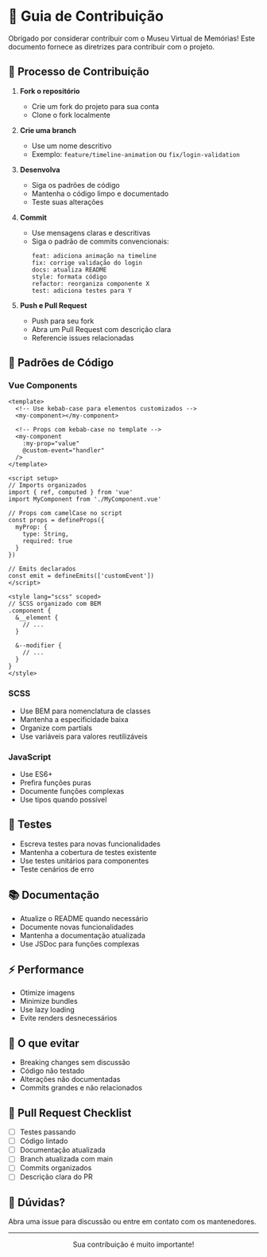 # 🤝 Guia de Contribuição

Obrigado por considerar contribuir com o Museu Virtual de Memórias! Este documento fornece as diretrizes para contribuir com o projeto.

## 📝 Processo de Contribuição

1. **Fork o repositório**
   - Crie um fork do projeto para sua conta
   - Clone o fork localmente

2. **Crie uma branch**
   - Use um nome descritivo
   - Exemplo: `feature/timeline-animation` ou `fix/login-validation`

3. **Desenvolva**
   - Siga os padrões de código
   - Mantenha o código limpo e documentado
   - Teste suas alterações

4. **Commit**
   - Use mensagens claras e descritivas
   - Siga o padrão de commits convencionais:
     ```
     feat: adiciona animação na timeline
     fix: corrige validação do login
     docs: atualiza README
     style: formata código
     refactor: reorganiza componente X
     test: adiciona testes para Y
     ```

5. **Push e Pull Request**
   - Push para seu fork
   - Abra um Pull Request com descrição clara
   - Referencie issues relacionadas

## 🎨 Padrões de Código

### Vue Components
```vue
<template>
  <!-- Use kebab-case para elementos customizados -->
  <my-component></my-component>
  
  <!-- Props com kebab-case no template -->
  <my-component
    :my-prop="value"
    @custom-event="handler"
  />
</template>

<script setup>
// Imports organizados
import { ref, computed } from 'vue'
import MyComponent from './MyComponent.vue'

// Props com camelCase no script
const props = defineProps({
  myProp: {
    type: String,
    required: true
  }
})

// Emits declarados
const emit = defineEmits(['customEvent'])
</script>

<style lang="scss" scoped>
// SCSS organizado com BEM
.component {
  &__element {
    // ...
  }

  &--modifier {
    // ...
  }
}
</style>
```

### SCSS
- Use BEM para nomenclatura de classes
- Mantenha a especificidade baixa
- Organize com partials
- Use variáveis para valores reutilizáveis

### JavaScript
- Use ES6+
- Prefira funções puras
- Documente funções complexas
- Use tipos quando possível

## 🧪 Testes

- Escreva testes para novas funcionalidades
- Mantenha a cobertura de testes existente
- Use testes unitários para componentes
- Teste cenários de erro

## 📚 Documentação

- Atualize o README quando necessário
- Documente novas funcionalidades
- Mantenha a documentação atualizada
- Use JSDoc para funções complexas

## ⚡ Performance

- Otimize imagens
- Minimize bundles
- Use lazy loading
- Evite renders desnecessários

## 🚫 O que evitar

- Breaking changes sem discussão
- Código não testado
- Alterações não documentadas
- Commits grandes e não relacionados

## 📝 Pull Request Checklist

- [ ] Testes passando
- [ ] Código lintado
- [ ] Documentação atualizada
- [ ] Branch atualizada com main
- [ ] Commits organizados
- [ ] Descrição clara do PR

## 🤔 Dúvidas?

Abra uma issue para discussão ou entre em contato com os mantenedores.

---

<p align="center">
  Sua contribuição é muito importante!
</p>